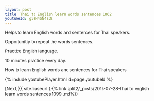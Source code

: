 ```yaml
---
layout: post
title: Thai to English learn words sentences 1062 
youtubeId: g59H4SN4s3s
---
```

 
 
Helps to learn English words and sentences for Thai speakers.

Opportunitiy to repeat the words sentences. 

Practice English language. 
 
10 minutes practice every day. 
 
How to learn English words and sentences for Thai speakers 
 
{% include youtubePlayer.html id=page.youtubeId %}
 
 
[Next]({{ site.baseurl }}{% link  split2/_posts/2015-07-28-Thai to english learn words sentences 1099 .md%})
 
